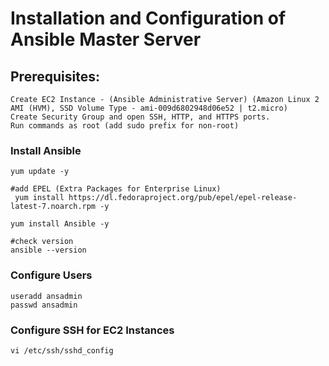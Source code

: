 # Installation and Configuration of Ansible Master Server

## Prerequisites:
```
Create EC2 Instance - (Ansible Administrative Server) (Amazon Linux 2 AMI (HVM), SSD Volume Type - ami-009d6802948d06e52 | t2.micro)
Create Security Group and open SSH, HTTP, and HTTPS ports.
Run commands as root (add sudo prefix for non-root)
```
### Install Ansible
```
yum update -y

#add EPEL (Extra Packages for Enterprise Linux)
 yum install https://dl.fedoraproject.org/pub/epel/epel-release-latest-7.noarch.rpm -y

yum install Ansible -y

#check version
ansible --version
```
### Configure Users
```
useradd ansadmin
passwd ansadmin
```
### Configure SSH for EC2 Instances
```
vi /etc/ssh/sshd_config
